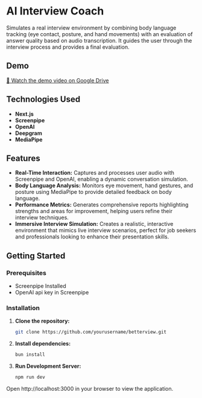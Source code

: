 # AI Interview Coach

Simulates a real interview environment by combining body language tracking (eye contact, posture, and hand movements) with an evaluation of answer quality based on audio transcription. It guides the user through the interview process and provides a final evaluation.

## Demo

[🎥 Watch the demo video on Google Drive](https://drive.google.com/file/d/19UPQ1bLH2eUFtpm2DXqxeG2lLOfWLLL8/view?usp=sharing)

## Technologies Used

- **Next.js** 
- **Screenpipe** 
- **OpenAI** 
- **Deepgram**
- **MediaPipe**

## Features

- **Real-Time Interaction:** Captures and processes user audio with Screenpipe and OpenAI, enabling a dynamic conversation simulation.
- **Body Language Analysis:** Monitors eye movement, hand gestures, and posture using MediaPipe to provide detailed feedback on body language.
- **Performance Metrics:** Generates comprehensive reports highlighting strengths and areas for improvement, helping users refine their interview techniques.
- **Immersive Interview Simulation:** Creates a realistic, interactive environment that mimics live interview scenarios, perfect for job seekers and professionals looking to enhance their presentation skills.

## Getting Started

### Prerequisites

- Screenpipe Installed
- OpenAI api key in Screenpipe

### Installation

1. **Clone the repository:**
   ```bash
   git clone https://github.com/yourusername/betterview.git
   ```
2. **Install dependencies:**
    ```bash
    bun install
    ```
3. **Run Development Server:**
    ```bash
    npm run dev
    ```
Open http://localhost:3000 in your browser to view the application.
